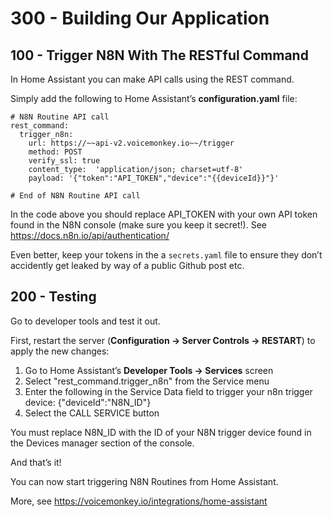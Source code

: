 # 300 - Building Our Application

## 100 - Trigger N8N With The RESTful Command

In Home Assistant you can make API calls using the REST command.

Simply add the following to Home Assistant’s **configuration.yaml** file:

```
# N8N Routine API call
rest_command:
  trigger_n8n:
    url: https://~~api-v2.voicemonkey.io~~/trigger
    method: POST
    verify_ssl: true
    content_type:  'application/json; charset=utf-8'
    payload: '{"token":"API_TOKEN","device":"{{deviceId}}"}'

# End of N8N Routine API call
```

In the code above you should replace API_TOKEN with your own API token found in the N8N console (make sure you keep it secret!). See https://docs.n8n.io/api/authentication/

Even better, keep your tokens in the a ```secrets.yaml``` file to ensure they don’t accidently get leaked by way of a public Github post etc.

## 200 - Testing

Go to developer tools and test it out.

First, restart the server (**Configuration -> Server Controls -> RESTART**) to apply the new changes:

1. Go to Home Assistant’s **Developer Tools -> Services** screen
2. Select "rest_command.trigger_n8n" from the Service menu
3. Enter the following in the Service Data field to trigger your n8n trigger device:
   {"deviceId":"N8N_ID"}
4. Select the CALL SERVICE button

You must replace N8N_ID with the ID of your N8N trigger device found in the Devices manager section of the console.

And that’s it!

You can now start triggering N8N Routines from Home Assistant.

More, see https://voicemonkey.io/integrations/home-assistant
